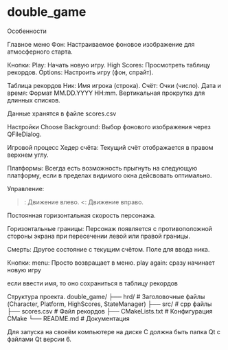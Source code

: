 # double_game

Особенности

Главное меню
Фон: Настраиваемое фоновое изображение для атмосферного старта.

Кнопки:
Play: Начать новую игру.
High Scores: Просмотреть таблицу рекордов.
Options: Настроить игру (фон, спрайт).

Таблица рекордов
Ник: Имя игрока (строка).
Счёт: Очки (число).
Дата и время: Формат MM.DD.YYYY HH:mm.
Вертикальная прокрутка для длинных списков.

Данные хранятся в файле scores.csv

Настройки
Choose Background: Выбор фонового изображения через QFileDialog.

Игровой процесс
Хедер счёта: Текущий счёт отображается в правом верхнем углу.

Платформы:
Всегда есть возможность прыгнуть на следующую платформу, если в пределах видимого окна дейсвовать оптимально.

Управление:
>: Движение влево.
<: Движение вправо.

Постоянная горизонтальная скорость персонажа.

Горизонтальные границы:
Персонаж появляется с противоположной стороны экрана при пересечении левой или правой границы.

Смерть:
Другое состояние с текущим счётом.
Поле для ввода ника.

Кнопки:
menu: Просто возвращает в меню.
play again: сразу начинает новую игру

если ввести имя, то оно сохраниться в таблицу рекордов


Структура проекта.
double_game/
├── hrd/             # Заголовочные файлы (Character, Platform, HighScores, StateManager)
├── src/             # cpp файлы
├── scores.csv       # Файл рекордов
├── CMakeLists.txt   # Конфигурация CMake
└── README.md        # Документация


Для запуска на своеём компьютере на диске C должна быть папка Qt с файлами Qt версии 6.
